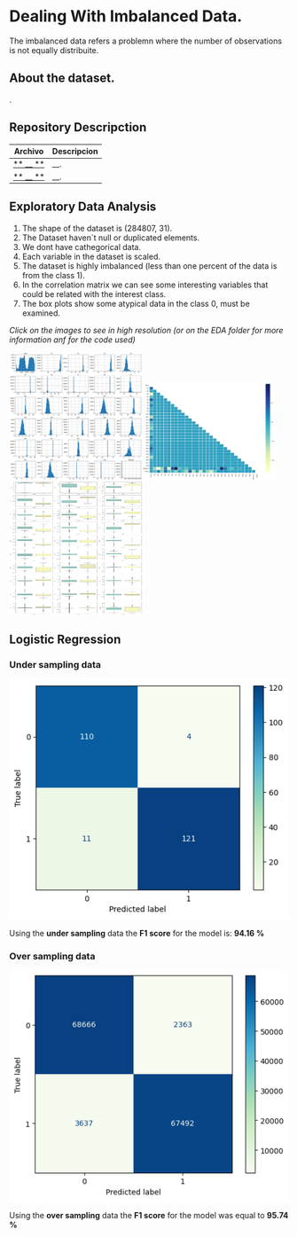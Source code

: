 # Dealing With Imbalanced Data.
The imbalanced data refers a problemn where the number of observations is not equally distribuite.

## About the dataset.

.



## Repository Descripction
| Archivo | Descripcion |
| ------ | ----------- |
|[** __ **](https://github.com/NavarroRamon/)| __.|
|[** __ **](https://github.com/NavarroRamon/)| __.|

## Exploratory Data Analysis

<ol>
<li>The shape of the dataset is (284807, 31).</li>
<li>The Dataset haven´t null or duplicated elements.</li>
<li>We dont have cathegorical data.</li>
<li>Each variable in the dataset is scaled.</li>
<li>The dataset is highly imbalanced (less than one percent of the data is from the class 1).</li>
<li>In the correlation matrix we can see some interesting variables that could be related with the interest class.</li>
<li>The box plots show some atypical data in the class 0, must be examined.</li>
</ol>

*Click on the images to see in high resolution (or on the EDA folder for more information anf for the code used)*

<img src="EDA/images/plotbars1.png" alt="drawing" width="240"/><img src="EDA/images/correlationmatrix.png" alt="drawing" width="240"/>
<img src="EDA/images/boxplots1.png" alt="drawing" width="240" height="240"/>


## Logistic Regression ##

### Under sampling data ###
![Logo](MLModel/under_sam_mat.png)

Using the **under sampling** data the **F1 score** for the model is: **94.16 %**

### Over sampling data ###
![Logo](MLModel/over_sam_mat.png)

Using the **over sampling** data the **F1 score** for the model was equal to **95.74 %**
